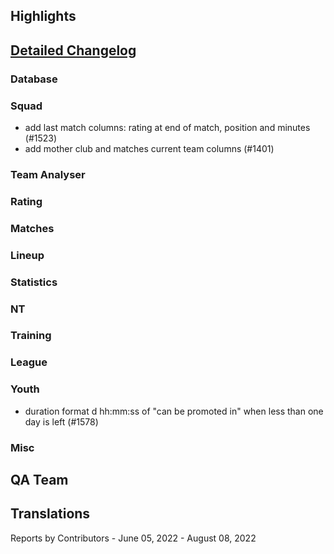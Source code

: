 

## Highlights


## [Detailed Changelog](https://github.com/akasolace/HO/issues?q=milestone%3A7.0)

### Database

### Squad
* add last match columns: rating at end of match, position and minutes (#1523)
* add mother club and matches current team columns (#1401)

### Team Analyser

### Rating

### Matches

### Lineup

### Statistics

### NT

### Training

### League

### Youth
* duration format d hh:mm:ss of "can be promoted in" when less than one day is left (#1578)

### Misc

## QA Team

## Translations

Reports by Contributors - June 05, 2022 - August 08, 2022
